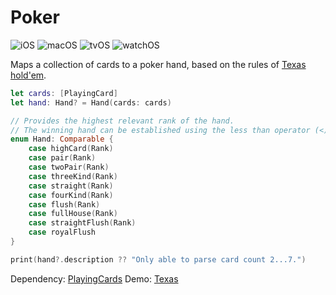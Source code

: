 # Poker

![iOS](https://img.shields.io/badge/iOS-13%2B-blue)
![macOS](https://img.shields.io/badge/macOS-10.15%2B-blue)
![tvOS](https://img.shields.io/badge/tvOS-13%2B-blue)
![watchOS](https://img.shields.io/badge/watchOS-6%2B-blue)

Maps a collection of cards to a poker hand, based on the rules of [Texas hold'em](https://en.wikipedia.org/wiki/Texas_hold_%27em).

```swift
let cards: [PlayingCard]
let hand: Hand? = Hand(cards: cards)

// Provides the highest relevant rank of the hand.
// The winning hand can be established using the less than operator (<) or sort().
enum Hand: Comparable {
    case highCard(Rank)
    case pair(Rank)
    case twoPair(Rank)
    case threeKind(Rank)
    case straight(Rank)
    case fourKind(Rank)
    case flush(Rank)
    case fullHouse(Rank)
    case straightFlush(Rank)
    case royalFlush
}

print(hand?.description ?? "Only able to parse card count 2...7.")
```

Dependency: [PlayingCards](https://github.com/nashysolutions/PlayingCards)
Demo: [Texas](https://github.com/nashysolutions/Texas)
